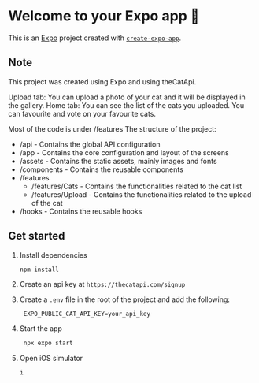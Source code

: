 # Welcome to your Expo app 👋

This is an [Expo](https://expo.dev) project created with [`create-expo-app`](https://www.npmjs.com/package/create-expo-app).

## Note

This project was created using Expo and using theCatApi.

Upload tab: You can upload a photo of your cat and it will be displayed in the gallery.
Home tab: You can see the list of the cats you uploaded. You can favourite and vote on your favourite cats.

Most of the code is under /features
The structure of the project:
 - /api - Contains the global API configuration
 - /app - Contains the core configuration and layout of the screens
 - /assets - Contains the static assets, mainly images and fonts
 - /components - Contains the reusable components
 - /features
   - /features/Cats - Contains the functionalities related to the cat list 
   - /features/Upload - Contains the functionalities related to the upload of the cat
 - /hooks - Contains the reusable hooks
## Get started

1. Install dependencies

   ```bash
   npm install
   ```


2. Create an api key at `https://thecatapi.com/signup`

3. Create a `.env` file in the root of the project and add the following:

   ```
    EXPO_PUBLIC_CAT_API_KEY=your_api_key
    ```

4. Start the app

   ```bash
    npx expo start
   ```

5. Open iOS simulator

   ```bash
   i
   ```

